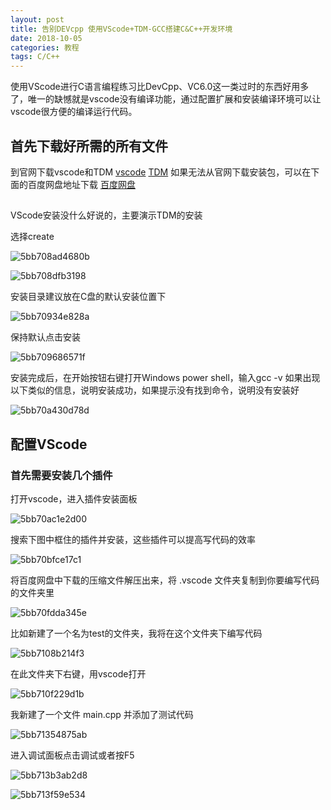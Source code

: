 ```yaml
---
layout: post
title: 告别DEVcpp 使用VScode+TDM-GCC搭建C&C++开发环境
date: 2018-10-05
categories: 教程
tags: C/C++
---
```



使用VScode进行C语言编程练习比DevCpp、VC6.0这一类过时的东西好用多了，唯一的缺憾就是vscode没有编译功能，通过配置扩展和安装编译环境可以让vscode很方便的编译运行代码。

## 首先下载好所需的所有文件

到官网下载vscode和TDM
[vscode](https://code.visualstudio.com/download)
[TDM](https://sourceforge.net/projects/tdm-gcc/)
如果无法从官网下载安装包，可以在下面的百度网盘地址下载
[百度网盘](https://pan.baidu.com/s/1FmyDh1RMNg0Xme70YL7OIw)



## 
VScode安装没什么好说的，主要演示TDM的安装

选择create

![5bb708ad4680b](https://i.loli.net/2018/10/05/5bb708ad4680b.png)



![5bb708dfb3198](https://i.loli.net/2018/10/05/5bb708dfb3198.png)

安装目录建议放在C盘的默认安装位置下

![5bb70934e828a](https://i.loli.net/2018/10/05/5bb70934e828a.png)

保持默认点击安装

![5bb709686571f](https://i.loli.net/2018/10/05/5bb709686571f.png)

安装完成后，在开始按钮右键打开Windows power shell，输入gcc -v 如果出现以下类似的信息，说明安装成功，如果提示没有找到命令，说明没有安装好

![5bb70a430d78d](https://i.loli.net/2018/10/05/5bb70a430d78d.png)

## 配置VScode

### 首先需要安装几个插件

打开vscode，进入插件安装面板

![5bb70ac1e2d00](https://i.loli.net/2018/10/05/5bb70ac1e2d00.png)

搜索下图中框住的插件并安装，这些插件可以提高写代码的效率

![5bb70bfce17c1](https://i.loli.net/2018/10/05/5bb70bfce17c1.png)

将百度网盘中下载的压缩文件解压出来，将 .vscode 文件夹复制到你要编写代码的文件夹里

![5bb70fdda345e](https://i.loli.net/2018/10/05/5bb70fdda345e.png)

比如新建了一个名为test的文件夹，我将在这个文件夹下编写代码

![5bb7108b214f3](https://i.loli.net/2018/10/05/5bb7108b214f3.png)

在此文件夹下右键，用vscode打开

![5bb710f229d1b](https://i.loli.net/2018/10/05/5bb710f229d1b.png)



我新建了一个文件 main.cpp 并添加了测试代码

![5bb71354875ab](https://i.loli.net/2018/10/05/5bb71354875ab.png)

进入调试面板点击调试或者按F5

![5bb713b3ab2d8](https://i.loli.net/2018/10/05/5bb713b3ab2d8.png)

![5bb713f59e534](https://i.loli.net/2018/10/05/5bb713f59e534.png)
